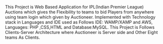 This Project is Web Based Application for IPL(Indian Premier League) Auctions which gives the Flexibility to teams to bid Players from anywhere using team login which given by Auctioneer. Implemented with Technology stack in Languages and IDE used as Follows IDE: WAMP/XAMP and AWS, Languages: PHP ,CSS,HTML and Database:MySQL. This Project is Follows Clients-Server Architecture where Auctioneer is Server side and Other Eight teams As Clients.
